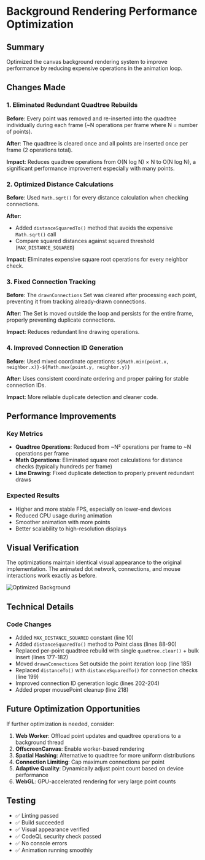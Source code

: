 # Background Rendering Performance Optimization

## Summary

Optimized the canvas background rendering system to improve performance by reducing expensive operations in the animation loop.

## Changes Made

### 1. Eliminated Redundant Quadtree Rebuilds
**Before**: Every point was removed and re-inserted into the quadtree individually during each frame (~N operations per frame where N = number of points).

**After**: The quadtree is cleared once and all points are inserted once per frame (2 operations total).

**Impact**: Reduces quadtree operations from O(N log N) × N to O(N log N), a significant performance improvement especially with many points.

### 2. Optimized Distance Calculations
**Before**: Used `Math.sqrt()` for every distance calculation when checking connections.

**After**: 
- Added `distanceSquaredTo()` method that avoids the expensive `Math.sqrt()` call
- Compare squared distances against squared threshold (`MAX_DISTANCE_SQUARED`)

**Impact**: Eliminates expensive square root operations for every neighbor check.

### 3. Fixed Connection Tracking
**Before**: The `drawnConnections` Set was cleared after processing each point, preventing it from tracking already-drawn connections.

**After**: The Set is moved outside the loop and persists for the entire frame, properly preventing duplicate connections.

**Impact**: Reduces redundant line drawing operations.

### 4. Improved Connection ID Generation
**Before**: Used mixed coordinate operations: `${Math.min(point.x, neighbor.x)}-${Math.max(point.y, neighbor.y)}`

**After**: Uses consistent coordinate ordering and proper pairing for stable connection IDs.

**Impact**: More reliable duplicate detection and cleaner code.

## Performance Improvements

### Key Metrics
- **Quadtree Operations**: Reduced from ~N² operations per frame to ~N operations per frame
- **Math Operations**: Eliminated square root calculations for distance checks (typically hundreds per frame)
- **Line Drawing**: Fixed duplicate detection to properly prevent redundant draws

### Expected Results
- Higher and more stable FPS, especially on lower-end devices
- Reduced CPU usage during animation
- Smoother animation with more points
- Better scalability to high-resolution displays

## Visual Verification

The optimizations maintain identical visual appearance to the original implementation. The animated dot network, connections, and mouse interactions work exactly as before.

![Optimized Background](https://github.com/user-attachments/assets/7cf086aa-0302-40f3-8a66-d899b20390bc)

## Technical Details

### Code Changes
- Added `MAX_DISTANCE_SQUARED` constant (line 10)
- Added `distanceSquaredTo()` method to Point class (lines 88-90)
- Replaced per-point quadtree rebuild with single `quadtree.clear()` + bulk insert (lines 177-182)
- Moved `drawnConnections` Set outside the point iteration loop (line 185)
- Replaced `distanceTo()` with `distanceSquaredTo()` for connection checks (line 199)
- Improved connection ID generation logic (lines 202-204)
- Added proper mousePoint cleanup (line 218)

## Future Optimization Opportunities

If further optimization is needed, consider:
1. **Web Worker**: Offload point updates and quadtree operations to a background thread
2. **OffscreenCanvas**: Enable worker-based rendering
3. **Spatial Hashing**: Alternative to quadtree for more uniform distributions
4. **Connection Limiting**: Cap maximum connections per point
5. **Adaptive Quality**: Dynamically adjust point count based on device performance
6. **WebGL**: GPU-accelerated rendering for very large point counts

## Testing

- ✅ Linting passed
- ✅ Build succeeded
- ✅ Visual appearance verified
- ✅ CodeQL security check passed
- ✅ No console errors
- ✅ Animation running smoothly
